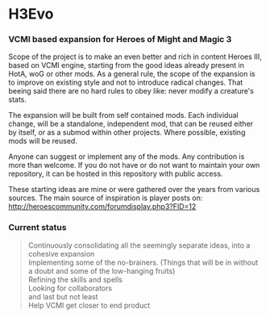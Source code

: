 # H3Evo
### VCMI based expansion for Heroes of Might and Magic 3

Scope of the project is to make an even better and rich in content Heroes III, based on VCMI engine, starting from the good ideas already present in HotA, woG or other mods.
As a general rule, the scope of the expansion is to improve on existing style and not to introduce radical changes. That beeing said there are no hard rules to obey like: never modify a creature's stats.

The expansion will be built from self contained mods. Each individual change, will be a standalone, independent mod, that can be reused either by itself, or as a submod within other projects.
Where possible, existing mods will be reused.

Anyone can suggest or implement any of the mods. Any contribution is more than welcome. If you do not have or do not want to maintain your own repository, it can be hosted in this repository with public access.

These starting ideas are mine or were gathered over the years from various sources. The main source of inspiration is player posts on: http://heroescommunity.com/forumdisplay.php3?FID=12

### Current status
> Continuously consolidating all the seemingly separate ideas, into a cohesive expansion  
> Implementing some of the no-brainers. (Things that will be in without a doubt and some of the low-hanging fruits)  
> Refining the skills and spells  
> Looking for collaborators  
and last but not least  
Help VCMI get closer to end product
